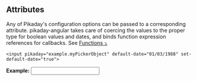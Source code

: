 ## <a name="attributes"></a> Attributes

Any of Pikaday's configuration options can be passed to a corresponding attribute. pikaday-angular takes care of coercing the values to the proper type for boolean values and dates, and binds function expression references for callbacks. See [Functions &#10549;](#functions)

```
<input pikaday="example.myPickerObject" default-date="01/03/1988" set-default-date="true">
```
__Example:__ <input pikaday="example.myPickerObject2" default-date="01/03/1988" set-default-date="true">

